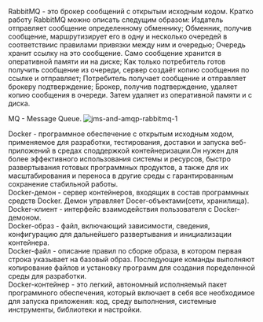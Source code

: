 RabbitMQ - это брокер сообщений с открытым исходным кодом.
Кратко работу RabbitMQ можно описать следущим образом:
Издатель отправляет сообщение определенному обменнику;
Обменник, получив сообщение, маршрутизирует его в одну и несколько очередей в
соответствиис правилами привязки между ним и очередью;
Очередь хранит ссылку на это сообщение. Само сообщение хранится в оперативной
памяти ии на диске;
Как только потребитель готов получить сообщение из очереди, сервер создаёт
копию сообщения по ссылке и отправляет;
Потребитель получает сообщение и отправляет брокеру подтверждение;
Брокер, получив подтверждение, удаляет копию сообщения в очереди. Затем
удаляет из оперативной памяти и с диска.

MQ - Message Queue.
![jms-and-amqp-rabbitmq-1](https://user-images.githubusercontent.com/90219892/154923160-8c8a1e8d-c997-437c-8bb4-96f937bd75eb.png)

Docker - программное обеспечение с открытым исходным ходом, применяемое для разработки,
тестирования, доставки и запуска веб-приложений в средах споддержкой контейнеризации.Он нужен
для более эффективного использования системы и ресурсов, быстро развертывания готовых
программных продуктов, а также для их масштабирования и переноса в другие среды с гарантированным 
сохранение стабильной работы.
<br>
Docker-демон - сервер контейнеров, входящих в состав программных средств Docker. Демон управляет
Docer-объектами(сети, хранилища).
<br>
Docker-клиент - интерфейс взаимодействия пользователя с Docker-демоном.
<br>
Docker-образ - файл, включающий зависимости, сведения, конфигурацию для дальнейшего развертывания и 
инициализации контейнера.
<br>
Docker-файл - описание правил по сборке образа, в котором первая строка указывает на базовый образ.
Последующие команды выполняют копирование файлов и установку программ для создания поределенной среды для
разработки.
<br>
Docker-контейнер - это легкий, автономный исполняемый пакет программного обеспечения, который включает в себя
все необходимое для запуска приложения: код, среду выполнения, системные инструменты, библиотеки и настройки.
<br>
